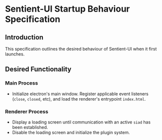 # Sentient-UI Startup Behaviour Specification

## Introduction

This specification outlines the desired behaviour of Sentient-UI when it first launches.

## Desired Functionality

### Main Process
- Initialize electron's main window.  Register applicable event listeners (`close`, `closed`, etc), and load the renderer's entrypoint `index.html`.

### Renderer Process
- Display a loading screen until communication with an active `siad` has been established.
- Disable the loading screen and initialize the plugin system.
